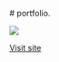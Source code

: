  ﻿# portfolio.
  
<img src='https://github.com/ebrahim-mamdoh/Mealify./assets/138860098/abdc08c8-595f-4a44-9667-dc19a7091590'>


[Visit site](https://github.com/user-attachments/assets/126d57e3-da12-4d21-bcae-ff8c305b7ab7)
